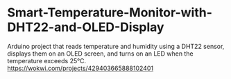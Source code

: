# Smart-Temperature-Monitor-with-DHT22-and-OLED-Display
Arduino project that reads temperature and humidity using a DHT22 sensor, displays them on an OLED screen, and turns on an LED when the temperature exceeds 25°C.
https://wokwi.com/projects/429403665888102401

